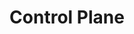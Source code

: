 ---
codehost: https://github.com/https://github.com/controlplane-com
logohandle: controlplane
sort: controlplane
title: Control Plane
website: https://controlplane.com/
---